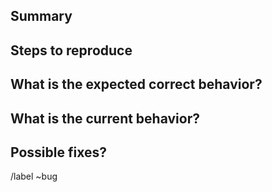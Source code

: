 ## Summary

<!-- Summarize the bug -->
## Steps to reproduce

<!-- How one can reproduce the issue -->

## What is the expected correct behavior?

<!-- What you should see -->

## What is the current behavior?

<!-- What actually happens -->

## Possible fixes?

<!-- If you can, link to the line of code that might be responsible for the problem -->

<!-- Please add relevant label(s) -->
/label ~bug <!-- ~backend ~frontend ~infrastructure -->
